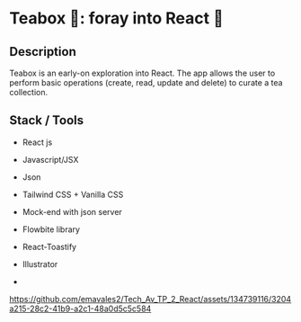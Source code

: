 # Teabox :tea::  foray into React :rocket:

## Description
Teabox is an early-on exploration into React. The app allows the user to perform basic operations (create, read, update and delete) to curate a tea collection.


## Stack / Tools
* React js
* Javascript/JSX
* Json
* Tailwind CSS + Vanilla CSS
* Mock-end with json server
* Flowbite library
* React-Toastify
* Illustrator

* 

https://github.com/emavales2/Tech_Av_TP_2_React/assets/134739116/3204a215-28c2-41b9-a2c1-48a0d5c5c584

